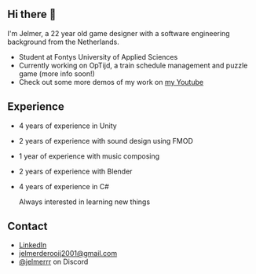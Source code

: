 ## Hi there 👋
I'm Jelmer, a 22 year old game designer with a software engineering background from the Netherlands.

- Student at Fontys University of Applied Sciences
- Currently working on OpTijd, a train schedule management and puzzle game (more info soon!)
- Check out some more demos of my work on [my Youtube](https://www.youtube.com/@JelmerrR-sc3uq)

## Experience
- 4 years of experience in Unity
- 2 years of experience with sound design using FMOD
- 1 year of experience with music composing
- 2 years of experience with Blender
- 4 years of experience in C#

  Always interested in learning new things

## Contact
- [LinkedIn](https://www.linkedin.com/in/jelmerderooij/)
- jelmerderooij2001@gmail.com
- [@jelmerrr](./) on Discord

<!--
**Jelmerrr/Jelmerrr** is a ✨ _special_ ✨ repository because its `README.md` (this file) appears on your GitHub profile.

Here are some ideas to get you started:

- 🔭 I’m currently working on ...
- 🌱 I’m currently learning ...
- 👯 I’m looking to collaborate on ...
- 🤔 I’m looking for help with ...
- 💬 Ask me about ...
- 📫 How to reach me: ...
- 😄 Pronouns: ...
- ⚡ Fun fact: ...
-->
